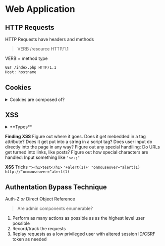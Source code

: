 # Web Application

## HTTP Requests 

HTTP Requests have headers and methods

> VERB /resource HTTP/1.1

VERB = method type

```html
GET /index.php HTTP/1.1
Host: hostname
```

## Cookies

<details><summary>Cookies are composed of?</summary>
   
  **Key:Value** Pairs

```html
cookie: id=eccbc87e4b5ce2fe28308fd9f2a7baf3
```

</details>

## XSS

<details><summary>**Types**</summary>

1. Reflected
2. Stored (persistant)
3. DOM-based [very difficult to mitigate]

</details>

**Finding XSS**
Figure out where it goes. Does it get mebedded in a tag attribute? Does it get put into a string in a script tag?  Does user input do directly into the page in any way?
Figure out any special handiling: Do URLs get turned into links, like posts?
Figure out how special characters are handled: Input something like `'<>:;"`

**XSS** Tricks
`"><h1>test</h1>`
`'+alert(1)+'`
`"onmouseover="alert(1)`
`http://"onmouseover="alert(1)`

## Authentation Bypass Technique

Auth-Z _or_ Direct Object Reference

> Are admin components enumerable?

1. Perform as many actions as possible as as the highest level user possible
2. Record/track the requests
3. Replay requests as a low privileged user with altered session ID/CSRF token as needed










